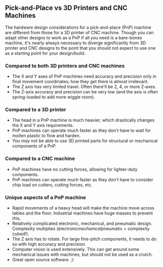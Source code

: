 ## Pick-and-Place vs 3D Printers and CNC Machines
The hardware design considerations for a pick-and-place (PnP) machine are different from those for a 3D printer of CNC machine. Though you can adapt other designs to work as a PnP if all you need is a bare-bones machine, it's nearly always necessary to diverge significantly from 3D printer and CNC designs to the point that you should not expect to use one as a starting point for your design/build.

### Compared to both 3D printers and CNC machines
* The X and Y axes of PnP machines need accuracy and precision only in final movement coordinates; how they get there is almost irrelevant.
* The Z axis has very limited travel. Often there'll be 2, 4, or more Z-axes.
* The Z-axis accuracy and precision can be very low (and the axis is often spring-loaded to add more wiggle room).

### Compared to a 3D printer
* The head in a PnP machine is much heavier, which drastically changes the X and Y axis requirements.
* PnP machines can operate much faster as they don't have to wait for molten plastic to flow and harden.
* You *may* not be able to use 3D printed parts for structural or mechanical components of a PnP.

### Compared to a CNC machine
* PnP machines have no cutting forces, allowing for lighter-duty components.
* PnP machines can operate much faster as they don't have to consider chip load on cutters, cutting forces, etc.

### Unique aspects of a PnP machine
* Rapid movements of a heavy head will make the machine move across tables and the floor. Industrial machines have huge masses to prevent this.
* Relatively complicated electronic, mechanical, and pneumatic design. Complexity multiplies (electronic*mechanical*pneumatic = complexity cubed!).
* The Z axis has to rotate. For large fine-pitch components, it needs to do so with high accuracy and precision.
* Computer vision is used extensively. This can get around some mechanical issues with machines, but should not be used as a crutch.
* Great open source software. ;)